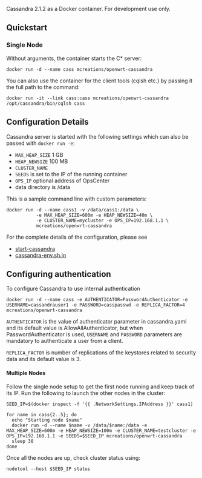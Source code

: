 Cassandra 2.1.2 as a Docker container. For development use only.

## Quickstart

### Single Node

Without arguments, the container starts the C* server:

```
docker run -d --name cass mcreations/openwrt-cassandra
```

You can also use the container for the client tools (cqlsh etc.) by
passing it the full path to the command:

```
docker run -it --link cass:cass mcreations/openwrt-cassandra /opt/cassandra/bin/cqlsh cass
```

## Configuration Details

Cassandra server is started with the following settings which can also be passed with ```docker run -e```:

- ```MAX_HEAP_SIZE``` 1 GB
- ```HEAP_NEWSIZE``` 100 MB
- ```CLUSTER_NAME```
- ```SEEDS``` is set to the IP of the running container
- ```OPS_IP``` optional address of OpsCenter
- data directory is /data

This is a sample command line with custom parameters:

```
docker run -d --name cass1 -v /data/cass1:/data \
           -e MAX_HEAP_SIZE=600m -e HEAP_NEWSIZE=40m \
           -e CLUSTER_NAME=mycluster -e OPS_IP=192.168.1.1 \
           mcreations/openwrt-cassandra
```

For the complete details of the configuration, please see

- [start-cassandra](https://github.com/m-creations/docker-openwrt-cassandra/blob/master/image/root/start-cassandra)
- [cassandra-env.sh.in](https://github.com/m-creations/docker-openwrt-cassandra/blob/master/image/root/tmp/cassandra-env.sh.in)

## Configuring authentication

To configure Cassandra to use internal authentication

```
docker run -d --name cass -e AUTHENTICATOR=PasswordAuthenticator -e USERNAME=cassandrauser1 -e PASSWORD=casspasswd -e REPLICA_FACTOR=4 mcreations/openwrt-cassandra
```

```AUTHENTICATOR``` is the value of authenticator parameter in cassandra.yaml and its default value is AllowAllAuthenticator, but when PasswordAuthenticator is used, ```USERNAME``` and ```PASSWORD``` parameters are mandatory to authenticate a user from a client.

```REPLICA_FACTOR``` is number of replications of the keystores related to security data and its default value is 3.

#### Multiple Nodes

Follow the single node setup to get the first node running and keep
track of its IP. Run the following to launch the other nodes in the
cluster:

```
SEED_IP=$(docker inspect -f '{{ .NetworkSettings.IPAddress }}' cass1)
```

```
for name in cass{2..5}; do
  echo "Starting node $name"
  docker run -d --name $name -v /data/$name:/data -e MAX_HEAP_SIZE=600m -e HEAP_NEWSIZE=100m -e CLUSTER_NAME=testcluster -e OPS_IP=192.168.1.1 -e SEEDS=$SEED_IP mcreations/openwrt-cassandra
  sleep 30
done
```

Once all the nodes are up, check cluster status using:

```
nodetool --host $SEED_IP status
```
